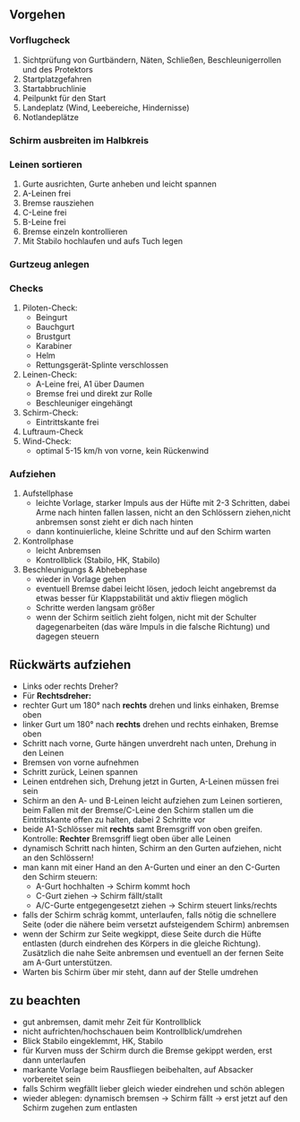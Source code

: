 ## Vorgehen

### Vorflugcheck
1. Sichtprüfung von Gurtbändern, Näten, Schließen, Beschleunigerrollen und des Protektors
2. Startplatzgefahren
3. Startabbruchlinie
4. Peilpunkt für den Start
5. Landeplatz (Wind, Leebereiche, Hindernisse)
6. Notlandeplätze

### Schirm ausbreiten im Halbkreis

### Leinen sortieren
1. Gurte ausrichten, Gurte anheben und leicht spannen
2. A-Leinen frei
3. Bremse rausziehen
4. C-Leine frei
5. B-Leine frei
6. Bremse einzeln kontrollieren
7. Mit Stabilo hochlaufen und aufs Tuch legen

### Gurtzeug anlegen

### Checks
1. Piloten-Check:
	- Beingurt
	- Bauchgurt
	- Brustgurt
	- Karabiner
	- Helm
	- Rettungsgerät-Splinte verschlossen
2. Leinen-Check:
	- A-Leine frei, A1 über Daumen
	- Bremse frei und direkt zur Rolle
	- Beschleuniger eingehängt
3. Schirm-Check:
	- Eintrittskante frei
4. Luftraum-Check
5. Wind-Check:
	- optimal 5-15 km/h von vorne, kein Rückenwind

### Aufziehen
1. Aufstellphase
	- leichte Vorlage, starker Impuls aus der Hüfte mit 2-3 Schritten, dabei Arme nach hinten fallen lassen, nicht an den Schlössern ziehen,nicht anbremsen sonst zieht er dich nach hinten
	- dann kontinuierliche, kleine Schritte und auf den Schirm warten
2. Kontrollphase
	- leicht Anbremsen
	- Kontrollblick (Stabilo, HK, Stabilo)
3. Beschleunigungs & Abhebephase
	- wieder in Vorlage gehen
	- eventuell Bremse dabei leicht lösen, jedoch leicht angebremst da etwas besser für Klappstabilität und aktiv fliegen möglich
	- Schritte werden langsam größer
	- wenn der Schirm seitlich zieht folgen, nicht mit der Schulter dagegenarbeiten (das wäre Impuls in die falsche Richtung) und dagegen steuern

## Rückwärts aufziehen
- Links oder rechts Dreher?
- Für **Rechtsdreher:**
- rechter Gurt um 180° nach **rechts** drehen und links einhaken, Bremse oben
- linker Gurt um 180° nach **rechts** drehen und rechts einhaken, Bremse oben
- Schritt nach vorne, Gurte hängen unverdreht nach unten, Drehung in den Leinen
- Bremsen von vorne aufnehmen
- Schritt zurück, Leinen spannen
- Leinen entdrehen sich, Drehung jetzt in Gurten, A-Leinen müssen frei sein
- Schirm an den A- und B-Leinen leicht aufziehen zum Leinen sortieren, beim Fallen mit der Bremse/C-Leine den Schirm stallen um die Eintrittskante offen zu halten, dabei 2 Schritte vor
- beide A1-Schlösser mit **rechts** samt Bremsgriff von oben greifen. Kontrolle: **Rechter** Bremsgriff liegt oben über alle Leinen
- dynamisch Schritt nach hinten, Schirm an den Gurten aufziehen, nicht an den Schlössern!
- man kann mit einer Hand an den A-Gurten und einer an den C-Gurten den Schirm steuern:
	- A-Gurt hochhalten -> Schirm kommt hoch
	- C-Gurt ziehen -> Schirm fällt/stallt
	- A/C-Gurte entgegengesetzt ziehen -> Schirm steuert links/rechts
- falls der Schirm schräg kommt, unterlaufen, falls nötig die schnellere Seite (oder die nähere beim versetzt aufsteigendem Schirm) anbremsen
- wenn der Schirm zur Seite wegkippt, diese Seite durch die Hüfte entlasten (durch eindrehen des Körpers in die gleiche Richtung). Zusätzlich die nahe Seite anbremsen und eventuell an der fernen Seite am A-Gurt unterstützen.
- Warten bis Schirm über mir steht, dann auf der Stelle umdrehen

## zu beachten
- gut anbremsen, damit mehr Zeit für Kontrollblick
- nicht aufrichten/hochschauen beim Kontrollblick/umdrehen
- Blick Stabilo eingeklemmt, HK, Stabilo
- für Kurven muss der Schirm durch die Bremse gekippt werden, erst dann unterlaufen
- markante Vorlage beim Rausfliegen beibehalten, auf Absacker vorbereitet sein
- falls Schirm wegfällt lieber gleich wieder eindrehen und schön ablegen
- wieder ablegen: dynamisch bremsen -> Schirm fällt -> erst jetzt auf den Schirm zugehen zum entlasten

